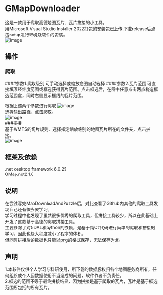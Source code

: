 # GMapDownloader  
这是一款用于爬取高德地图瓦片、瓦片拼接的小工具。  
用Microsoft Visual Studio Installer 2022打包的安装包已上传.下载release后点击setup进行环境及软件的安装。  
![image](https://github.com/hejustbrave/GMapDownloader/assets/45898487/20406c65-09df-402d-a020-df722123b1a9)
  
## 操作  
### 爬取  
####参数1.爬取级别
可手动选择或缩放底图自动选择
####参数2.瓦片范围
可直接填写经纬度范围或框选获得瓦片范围。点击框选后，在图中任意点击两点构造框选范围盒，同时右侧显示框线的瓦片范围。  

根据上述两个参数进行爬取
![image](https://github.com/hejustbrave/GMapDownloader/assets/45898487/bb4e6b1b-23b9-4f65-aa2f-842f5e68df15)  
选择输出路径，点击爬取。  
![image](https://github.com/hejustbrave/GMapDownloader/assets/45898487/7e50c83d-0b0b-4615-9ffe-3fcbfd71280e)  
###拼接	
基于WMTS的切片规则，选择指定缩放级别的地图瓦片所在的文件夹，点击拼接。  
![image](https://github.com/hejustbrave/GMapDownloader/assets/45898487/5d9eb486-7d8e-4c13-a49c-b2adfcad2d6f)  

## 框架及依赖  
.net desktop framework 6.0.25  
GMap.net2.1.6  

## 说明  
在尝试写完MapDownloadAndPuzzle后，对比查看了Github内其他的爬取工具发现自己还有很多要学习。  
学习过程中也发现了虽然很多优秀的爬取工具，但拼接工具较少，所以在此基础上开发了这款基于高德的爬取拼接工具。  
主要移除了对GDAL和python的依赖，是基于纯C#代码进行简单的爬取和拼接的学习，因此也极大程度减小了程序的体积。  
但同时拼接后的数据也只能以png的格式保存，无法保存为tif。  

## 声明  
1.本软件仅供个人学习与科研使用，所下载的数据版权归各个地图服务商所有，任何组织或个人因数据使用不当造成的问题，软件作者不负责任。  
2.框选的范围不等于最终拼接结果，因为拼接是基于爬取的瓦片，瓦片是基于框选范围所包括的所有瓦片。
